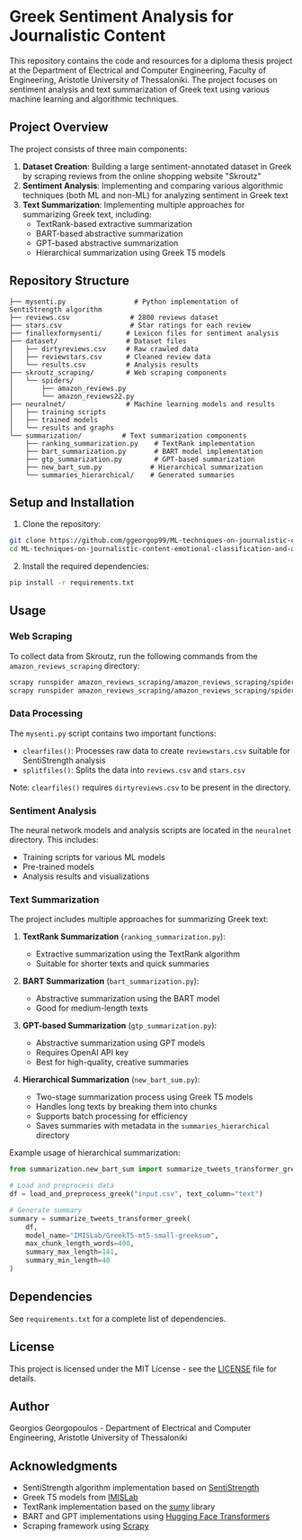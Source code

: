 # Greek Sentiment Analysis for Journalistic Content

This repository contains the code and resources for a diploma thesis project at the Department of Electrical and Computer Engineering, Faculty of Engineering, Aristotle University of Thessaloniki. The project focuses on sentiment analysis and text summarization of Greek text using various machine learning and algorithmic techniques.

## Project Overview

The project consists of three main components:

1. **Dataset Creation**: Building a large sentiment-annotated dataset in Greek by scraping reviews from the online shopping website "Skroutz"
2. **Sentiment Analysis**: Implementing and comparing various algorithmic techniques (both ML and non-ML) for analyzing sentiment in Greek text
3. **Text Summarization**: Implementing multiple approaches for summarizing Greek text, including:
   - TextRank-based extractive summarization
   - BART-based abstractive summarization
   - GPT-based abstractive summarization
   - Hierarchical summarization using Greek T5 models

## Repository Structure

```
├── mysenti.py                 # Python implementation of SentiStrength algorithm
├── reviews.csv               # 2800 reviews dataset
├── stars.csv                 # Star ratings for each review
├── finallexformysenti/      # Lexicon files for sentiment analysis
├── dataset/                 # Dataset files
│   ├── dirtyreviews.csv     # Raw crawled data
│   ├── reviewstars.csv      # Cleaned review data
│   └── results.csv          # Analysis results
├── skroutz_scraping/        # Web scraping components
│   └── spiders/
│       ├── amazon_reviews.py
│       └── amazon_reviews22.py
├── neuralnet/               # Machine learning models and results
│   ├── training scripts
│   ├── trained models
│   └── results and graphs
└── summarization/          # Text summarization components
    ├── ranking_summarization.py    # TextRank implementation
    ├── bart_summarization.py       # BART model implementation
    ├── gtp_summarization.py        # GPT-based summarization
    ├── new_bart_sum.py            # Hierarchical summarization
    └── summaries_hierarchical/    # Generated summaries
```

## Setup and Installation

1. Clone the repository:
```bash
git clone https://github.com/ggeorgop99/ML-techniques-on-journalistic-content-emotional-classification-and-annotation.git
cd ML-techniques-on-journalistic-content-emotional-classification-and-annotation
```

2. Install the required dependencies:
```bash
pip install -r requirements.txt
```

## Usage

### Web Scraping

To collect data from Skroutz, run the following commands from the `amazon_reviews_scraping` directory:

```bash
scrapy runspider amazon_reviews_scraping/amazon_reviews_scraping/spiders/amazon_reviews.py -o links.csv
scrapy runspider amazon_reviews_scraping/amazon_reviews_scraping/spiders/amazon_reviews22.py -o dirtyreviews.csv
```

### Data Processing

The `mysenti.py` script contains two important functions:
- `clearfiles()`: Processes raw data to create `reviewstars.csv` suitable for SentiStrength analysis
- `splitfiles()`: Splits the data into `reviews.csv` and `stars.csv`

Note: `clearfiles()` requires `dirtyreviews.csv` to be present in the directory.

### Sentiment Analysis

The neural network models and analysis scripts are located in the `neuralnet` directory. This includes:
- Training scripts for various ML models
- Pre-trained models
- Analysis results and visualizations

### Text Summarization

The project includes multiple approaches for summarizing Greek text:

1. **TextRank Summarization** (`ranking_summarization.py`):
   - Extractive summarization using the TextRank algorithm
   - Suitable for shorter texts and quick summaries

2. **BART Summarization** (`bart_summarization.py`):
   - Abstractive summarization using the BART model
   - Good for medium-length texts

3. **GPT-based Summarization** (`gtp_summarization.py`):
   - Abstractive summarization using GPT models
   - Requires OpenAI API key
   - Best for high-quality, creative summaries

4. **Hierarchical Summarization** (`new_bart_sum.py`):
   - Two-stage summarization process using Greek T5 models
   - Handles long texts by breaking them into chunks
   - Supports batch processing for efficiency
   - Saves summaries with metadata in the `summaries_hierarchical` directory

Example usage of hierarchical summarization:
```python
from summarization.new_bart_sum import summarize_tweets_transformer_greek

# Load and preprocess data
df = load_and_preprocess_greek("input.csv", text_column="text")

# Generate summary
summary = summarize_tweets_transformer_greek(
    df,
    model_name="IMISLab/GreekT5-mt5-small-greeksum",
    max_chunk_length_words=400,
    summary_max_length=141,
    summary_min_length=40
)
```

## Dependencies

See `requirements.txt` for a complete list of dependencies.

## License

This project is licensed under the MIT License - see the [LICENSE](LICENSE) file for details.

## Author

Georgios Georgopoulos - Department of Electrical and Computer Engineering, Aristotle University of Thessaloniki

## Acknowledgments

- SentiStrength algorithm implementation based on [SentiStrength](http://sentistrength.wlv.ac.uk/)
- Greek T5 models from [IMISLab](https://huggingface.co/IMISLab)
- TextRank implementation based on the [sumy](https://github.com/miso-belica/sumy) library
- BART and GPT implementations using [Hugging Face Transformers](https://huggingface.co/docs/transformers/index)
- Scraping framework using [Scrapy](https://scrapy.org/)
